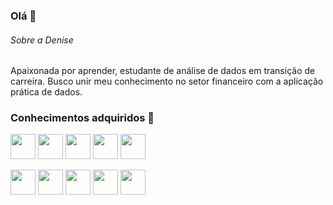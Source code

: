           
### Olá 👋

###### Sobre a Denise
Apaixonada por aprender, estudante de análise de dados em transição de carreira. Busco unir meu conhecimento no setor financeiro com a aplicação prática de dados.

### Conhecimentos adquiridos 🔭
<img loading="lazy" src="https://cdn.jsdelivr.net/gh/devicons/devicon@latest/icons/amazonwebservices/amazonwebservices-original-wordmark.svg" width="40" height="40/"> <img loading="lazy" src="https://cdn.jsdelivr.net/gh/devicons/devicon@latest/icons/git/git-original-wordmark.svg" width="40" height="40/"> <img loading="lazy" src="https://cdn.jsdelivr.net/gh/devicons/devicon@latest/icons/github/github-original-wordmark.svg" width="40" height="40/"> <img loading="lazy" src="https://cdn.jsdelivr.net/gh/devicons/devicon@latest/icons/json/json-original.svg" width="40" height="40/"> <img loading="lazy" src="https://cdn.jsdelivr.net/gh/devicons/devicon@latest/icons/kaggle/kaggle-original-wordmark.svg" width="40" height="40/"> 
 

 

<img loading="lazy" src="https://cdn.jsdelivr.net/gh/devicons/devicon@latest/icons/matplotlib/matplotlib-plain-wordmark.svg" width="40" height="40/">
<img loading="lazy" src="https://cdn.jsdelivr.net/gh/devicons/devicon@latest/icons/numpy/numpy-original-wordmark.svg" width="40" height="40/">
<img loading="lazy" src="https://cdn.jsdelivr.net/gh/devicons/devicon@latest/icons/pandas/pandas-original-wordmark.svg" width="40" height="40/">
<img loading="lazy" src="https://cdn.jsdelivr.net/gh/devicons/devicon@latest/icons/python/python-original-wordmark.svg" width="40" height="40/">
<img loading="lazy" src="https://cdn.jsdelivr.net/gh/devicons/devicon@latest/icons/sqldeveloper/sqldeveloper-original.svg" width="40" height="40/">
          
          
                    
                   
          
          
          
